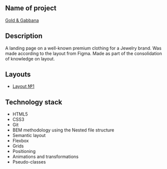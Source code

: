 ## Name of project
[Gold & Gabbana](https://kulembetov.github.io/gold-gabanna)

## Description
A landing page on a well-known premium clothing for a Jewelry brand. Was made according to the layout from Figma. Made as part of the consolidation of knowledge on layout.

## Layouts
* [Layout №1](https://www.figma.com/community/file/1161228684226941493)

## Technology stack
* HTML5
* CSS3
* Git
* BEM methodology using the Nested file structure
* Semantic layout
* Flexbox
* Grids
* Positioning
* Animations and transformations
* Pseudo-classes
